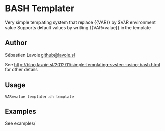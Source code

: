 # BASH Templater
Very simple templating system that replace {{VAR}} by $VAR environment value
Supports default values by writting {{VAR=value}} in the template

## Author

Sébastien Lavoie <github@lavoie.sl>

See http://blog.lavoie.sl/2012/11/simple-templating-system-using-bash.html for other details

## Usage

    VAR=value templater.sh template

## Examples
See examples/